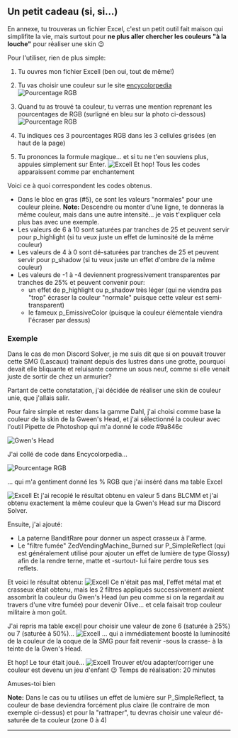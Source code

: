 

## Un petit cadeau (si, si...)
 
En annexe, tu trouveras un fichier Excel, c'est un petit outil fait maison qui simplifite la vie, mais surtout pour **ne plus aller chercher les couleurs "à la louche"** pour réaliser une skin :wink:

Pour l'utiliser, rien de plus simple:
1. Tu ouvres mon fichier Excell (ben oui, tout de même!)
2. Tu vas choisir une couleur sur le site [encycolorpedia](https://encycolorpedia.com/)
![Pourcentage RGB](https://imgur.com/mFL5rHR.jpg)

3. Quand tu as trouvé ta couleur, tu verras une mention reprenant les pourcentages de RGB (surligné en bleu sur la photo ci-dessous)
 ![Pourcentage RGB](https://imgur.com/6X0uqFK.jpg)
4. Tu indiques ces 3 pourcentages RGB dans les 3 cellules grisées (en haut de la page)
5. Tu prononces la formule magique... et si tu ne t'en souviens plus, appuies simplement sur Enter.
![Excell](https://imgur.com/k3O320W.jpg)
Et hop! Tous les codes apparaissent comme par enchantement

Voici ce à quoi correspondent les codes obtenus.
- Dans le bloc en gras (#5), ce sont les valeurs "normales" pour une couleur pleine.
**Note:** Descendre ou monter d'une ligne, te donneras la même couleur, mais dans une autre intensité... je vais t'expliquer cela plus bas avec une exemple.
- Les valeurs de 6 à 10 sont saturées par tranches de 25 et peuvent servir pour p_highlight (si tu veux juste un effet de luminosité de la même couleur)
- Les valeurs de 4 à 0 sont dé-saturées par tranches de 25 et peuvent servir pour p_shadow (si tu veux juste un effet d'ombre de la même couleur)
- Les valeurs de -1 à -4 deviennent progressivement transparentes par tranches de 25% et peuvent convenir pour:
  - un effet de p_highlight ou p_shadow très léger (qui ne viendra pas "trop" écraser la couleur "normale" puisque cette valeur est semi-transparent) 
  - le fameux p_EmissiveColor (puisque la couleur élémentale viendra l'écraser par dessus)
### Exemple
Dans le cas de mon Discord Solver, je me suis dit que si on pouvait trouver cette SMG (Lascaux) trainant depuis des lustres dans une grotte, pourquoi devait elle bliquante et reluisante comme un sous neuf, comme si elle venait juste de sortir de chez un armurier?

Partant de cette constatation, j'ai décidée de réaliser une skin de couleur unie, que j'allais salir.

Pour faire simple et rester dans la gamme Dahl, j'ai choisi comme base la couleur de la skin de la Gween's Head, et j'ai sélectionné la couleur avec l'outil Pipette de Photoshop qui m'a donné le code #9a846c

![Gwen's Head](https://imgur.com/TWBhBGJ.jpg)

J'ai collé de code dans Encycolorpedia...

![Pourcentage RGB](https://imgur.com/6X0uqFK.jpg)

... qui m'a gentiment donné les % RGB que j'ai inséré dans ma table Excel

![Excell](https://imgur.com/k3O320W.jpg)
Et j'ai recopié le résultat obtenu en valeur 5 dans BLCMM et j'ai obtenu exactement la même couleur que la Gwen's Head sur ma Discord Solver.

Ensuite, j'ai ajouté:
- La paterne BanditRare pour donner un aspect crasseux à l'arme.
- Le "filtre fumée" ZedVendingMachine_Burned sur P_SimpleReflect (qui est généralement utilisé pour ajouter un effet de lumière de type Glossy) afin de la rendre terne, matte et -surtout- lui faire perdre tous ses reflets.

Et voici le résultat obtenu:
![Excell](https://imgur.com/4XwasLx.jpg)
Ce n'était pas mal, l'effet métal mat et crasseux était obtenu, mais les 2 filtres appliqués successivement avaient assombrit la couleur du Gwen's Head (un peu comme si on la regardait au travers d'une vitre fumée) pour devenir Olive... et cela faisait trop couleur militaire à mon goût.

J'ai repris ma table excell pour choisir une valeur de zone 6 (saturée à 25%) ou 7 (saturée à 50%)...
![Excell](https://imgur.com/k3O320W.jpg)
... qui a immédiatement boosté la luminosité de la couleur de la coque de la SMG pour fait revenir -sous la crasse- à la teinte de la Gwen's Head. 

Et hop! Le tour était joué...
![Excell](https://imgur.com/s9HHHYT.jpg)
Trouver et/ou adapter/corriger une couleur est devenu un jeu d'enfant :wink:
Temps de réalisation: 20 minutes


Amuses-toi bien

**Note:** Dans le cas ou tu utilises un effet de lumière sur P_SimpleReflect, ta couleur de base deviendra forcément plus claire (le contraire de mon exemple ci-dessus) et pour la "rattraper", tu devras choisir une valeur dé-saturée de ta couleur (zone  0 à 4) 
* * * * *
